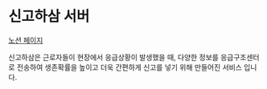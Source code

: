 # 신고하삼 서버

[노션 페이지](https://foremost-blender-ac2.notion.site/ac05495972e84c848c4c3fd8fdbf822e)

신고하삼은 근로자들이 현장에서 응급상황이 발생했을 때, 다양한 정보를 응급구조센터로 전송하여 생존확률을
높이고 더욱 간편하게 신고를 넣기 위해 만들어진 서비스 입니다.
